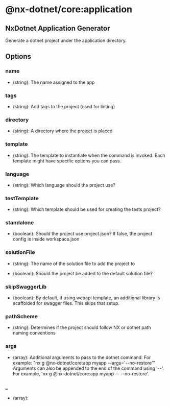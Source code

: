 # @nx-dotnet/core:application

## NxDotnet Application Generator

Generate a dotnet project under the application directory.

## Options

### <span className="required">name</span>

- (string): The name assigned to the app

### tags

- (string): Add tags to the project (used for linting)

### directory

- (string): A directory where the project is placed

### template

- (string): The template to instantiate when the command is invoked. Each template might have specific options you can pass.

### <span className="required">language</span>

- (string): Which language should the project use?

### testTemplate

- (string): Which template should be used for creating the tests project?

### standalone

- (boolean): Should the project use project.json? If false, the project config is inside workspace.json

### solutionFile

- (string): The name of the solution file to add the project to

- (boolean): Should the project be added to the default solution file?

### skipSwaggerLib

- (boolean): By default, if using webapi template, an additional library is scaffolded for swagger files. This skips that setup.

### pathScheme

- (string): Determines if the project should follow NX or dotnet path naming conventions

### args

- (array): Additional arguments to pass to the dotnet command. For example: &#34;nx g @nx-dotnet/core:app myapp --args=&#39;--no-restore&#39;&#34; Arguments can also be appended to the end of the command using &#39;--&#39;. For example, &#39;nx g @nx-dotnet/core:app myapp -- --no-restore&#39;.

### \_

- (array):
